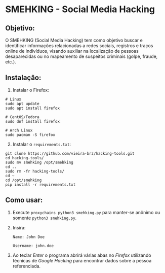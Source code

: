 # SMEHKING - Social Media Hacking

## Objetivo:
O SMEHKING (Social Media Hacking) tem como objetivo buscar e identificar informações relacionadas a redes sociais, registros e traços online de indivíduos, visando auxiliar na localização de pessoas desaparecidas ou no mapeamento de suspeitos criminais (golpe, fraude, etc.).

## Instalação:
1. Instalar o Firefox:
```
# Linux
sudo apt update
sudo apt install firefox

# CentOS/Fedora
sudo dnf install firefox
 
# Arch Linux
sudo pacman -S firefox
```
2. Instalar o ```requirements.txt```:
```
git clone https://github.com/vieira-brz/hacking-tools.git
cd hacking-tools/
sudo mv smehking /opt/smehking
cd .. 
sudo rm -fr hacking-tools/
cd ~
cd /opt/smehking
pip install -r requirements.txt
```

## Como usar:
1. Execute ```proxychains python3 smehking.py``` para manter-se anônimo ou somente ```python3 smehking.py```.
2. Insira: 

   ```Name: John Doe```

   ```Username: john.doe```
3. Ao teclar *Enter* o programa abrirá várias abas no *Firefox* utilizando técnicas de *Google Hacking* para encontrar dados sobre a pessoa referenciada.  


